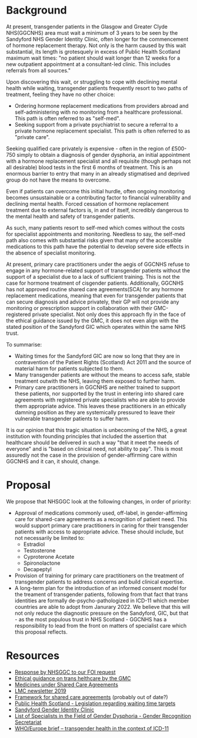 # Background

At present, transgender patients in the Glasgow and Greater Clyde NHS(GGCNHS) area must wait a minimum of 3 years to be seen by the Sandyford NHS Gender Identity Clinic, often longer for the commencement of hormone replacement therapy. Not only is the harm caused by this wait substantial, its length is grotesquely in excess of Public Health Scotland maximum wait times: "no patient should wait longer than 12 weeks for a new outpatient appointment at a consultant-led clinic. This includes referrals from all sources."

Upon discovering this wait, or struggling to cope with declining mental health while waiting, transgender patients frequently resort to two paths of treatment, feeling they have no other choice:
- Ordering hormone replacement medications from providers abroad and self-administering with no monitoring from a healthcare professional. This path is often referred to as "self-med".
- Seeking support from a private psychiatrist to secure a referral to a private hormone replacement specialist. This path is often referred to as "private care".

Seeking qualified care privately is expensive - often in the region of £500-750 simply to obtain a diagnosis of gender dysphoria, an initial appointment with a hormone replacement specialist and all requisite (though perhaps not all desirable) blood tests in the first 6 months of treatment. This is an enormous barrier to entry that many in an already stigmatised and deprived group do not have the means to overcome. 

Even if patients can overcome this initial hurdle, often ongoing monitoring becomes unsustainable or a contributing factor to financial vulnerability and declining mental health. Forced cessation of hormone replacement treatment due to external factors is, in and of itself,  incredibly dangerous to the mental health and safety of transgender patients.

As such, many patients resort to self-med which comes without the costs for specialist appointments and monitoring. Needless to say, the self-med path also comes with substantial risks given that many of the accessible medications to this path have the potential to develop severe side effects in the absence of specialist monitoring.

At present, primary care practitioners under the aegis of GGCNHS refuse to engage in any hormone-related support of transgender patients without the support of a specialist due to a lack of sufficient training. This is not the case for hormone treatment of cisgender patients. Additionally, GGCNHS has not approved routine shared care agreements(SCA) for any hormone replacement medications, meaning that even for transgender patients that can secure diagnosis and advice privately, their GP will not provide any monitoring or prescription support in collaboration with their GMC-registered private specialist. Not only does this approach fly in the face of the ethical guidance issued by the GMC, it does not even align with the stated position of the Sandyford GIC which operates within the same NHS trust.

To summarise:
- Waiting times for the Sandyford GIC are now so long that they are in contravention of the Patient Rights (Scotland) Act 2011 and the source of material harm for patients subjected to them.
- Many transgender patients are without the means to access safe, stable treatment outwith the NHS, leaving them exposed to further harm.
- Primary care practitioners in GGCNHS are neither trained to support these patients, nor supported by the trust in entering into shared care agreements with registered private specialists who are able to provide them appropriate advice. This leaves these practitioners in an ethically damning position as they are systemically pressured to leave their vulnerable transgender patients to suffer harm.

It is our opinion that this tragic situation is unbecoming of the NHS, a great institution with founding principles that included the assertion that healthcare should be delivered in such a way "that it meet the needs of everyone" and is "based on clinical need, not ability to pay". This is most assuredly not the case in the provision of gender-affirming care within GGCNHS and it can, it should, change.

# Proposal

We propose that NHSGGC look at the following changes, in order of priority:
- Approval of medications commonly used, off-label, in gender-affirming care for shared-care agreements as a recognition of patient need. This would support primary care practitioners in caring for their transgender patients with access to appropriate advice. These should include, but not necessarily be limited to:
  - Estradiol
  - Testosterone
  - Cyproterone Acetate
  - Spironolactone
  - Decapeptyl
- Provision of training for primary care practitioners on the treatment of transgender patients to address concerns and build clinical expertise.
- A long-term plan for the introduction of an informed consent model for the treament of transgender patients, following from that fact that trans identities are formally de-psycho-pathologized in ICD-11 which member countries are able to adopt from Janurary 2022. We believe that this will not only reduce the diagnostic pressure on the Sandyford, GIC, but that - as the most populous trust in NHS Scotland - GGCNHS has a responsibility to lead from the front on matters of specialist care which this proposal reflects.

# Resources

- [Response by NHSGGC to our FOI request][FOI]
- [Ethical guidance on trans helthcare by the GMC][GMC]
- [Medicines under Shared Care Agreements][SCA]
- [LMC newsletter 2019][LMC-2019]
- [Framework for shared care agreements][SC-framework] (probably out of date?)
- [Public Health Scotland - Legislation regarding waiting time targets](https://www.isdscotland.org/Health-Topics/Waiting-Times/Inpatient-Day-Cases-and-Outpatients/)
- [Sandyford Gender Identity Clinic](https://www.sandyford.scot/sexual-health-services/gender-identity-service/)
- [List of Specialists in the Field of Gender Dysphoria - Gender Recognition Secretariat](https://www.gov.uk/government/publications/gender-dysphoria-list-of-specialists-t493)
- [WHO/Europe brief – transgender health in the context of ICD-11](https://www.euro.who.int/en/health-topics/health-determinants/gender/gender-definitions/whoeurope-brief-transgender-health-in-the-context-of-icd-11)

[GMC]: https://www.gmc-uk.org/ethical-guidance/ethical-hub/trans-healthcare
[SCA]: https://ggcmedicines.org.uk/shared-care-agreements/
[LMC-2019]: ./LMC-2019.pdf
[SC-framework]: ./SC-framework.pdf
[FOI]: ./FOI.pdf
